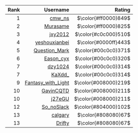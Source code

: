 | Rank | Username | Rating |
| -: | -: | -: |
| $1$ | [cmw_ns](http://8.136.99.126/user/11) | $\color{#ff0000}849$ |
| $2$ | [Murasame](http://8.136.99.126/user/20) | $\color{#ff0000}825$ |
| $3$ | [jxy2012](http://8.136.99.126/user/53) | $\color{#c0c000}510$ |
| $4$ | [yeshouxianbei](http://8.136.99.126/user/52) | $\color{#0000ff}443$ |
| $5$ | [Question_Mark](http://8.136.99.126/user/50) | $\color{#00c0c0}371$ |
| $6$ | [Eason_cyx](http://8.136.99.126/user/56) | $\color{#00c0c0}320$ |
| $7$ | [dzy1024](http://8.136.99.126/user/57) | $\color{#00c0c0}314$ |
| $7$ | [KaXdd_](http://8.136.99.126/user/54) | $\color{#00c0c0}314$ |
| $9$ | [Fantasy_with_Light](http://8.136.99.126/user/48) | $\color{#008000}219$ |
| $10$ | [GavinCQTD](http://8.136.99.126/user/77) | $\color{#008000}211$ |
| $10$ | [j27eGU](http://8.136.99.126/user/75) | $\color{#008000}211$ |
| $12$ | [So_noSlack](http://8.136.99.126/user/63) | $\color{#804000}102$ |
| $13$ | [calgary](http://8.136.99.126/user/60) | $\color{#808080}67$ |
| $13$ | [Drifty](http://8.136.99.126/user/13) | $\color{#808080}67$ |
